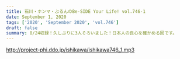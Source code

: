 ```yaml
---
title: 石川・ホンマ・ぶるんのBe-SIDE Your Life! vol.746-1
date: September 1, 2020
tags: ['2020', 'September 2020', 'vol.746']
draft: false
summary: 8/24収録！久しぶりに3人そろいました！日本人の良心を確かめる回です。
---
```


http://project-phi.ddo.jp/ishikawa/ishikawa746_1.mp3